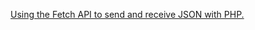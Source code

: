 [Using the Fetch API to send and receive JSON with PHP.](https://codepen.io/dericksozo/post/fetch-api-json-php)